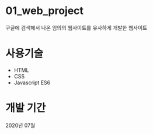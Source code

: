 
# 01_web_project
구글에 검색해서 나온 임의의 웹사이트를 유사하게 개발한 웹사이트


# 사용기술
- HTML
- CSS
- Javascript ES6


# 개발 기간
2020년 07월




